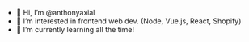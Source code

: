 - 👋 Hi, I’m @anthonyaxial
- 👀 I’m interested in frontend web dev. (Node, Vue.js, React, Shopify)
- 🌱 I’m currently learning all the time!

<!---
anthonyaxial/anthonyaxial is a ✨ special ✨ repository because its `README.md` (this file) appears on your GitHub profile.
You can click the Preview link to take a look at your changes.
--->
